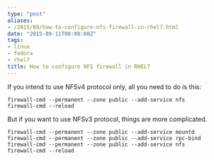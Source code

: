 ```yaml
---
type: "post"
aliases:
- /2015/09/how-to-configure-nfs-firewall-in-rhel7.html
date: "2015-09-11T00:00:00Z"
tags:
- linux
- fedora
- rhel7
title: How to configure NFS firewall in RHEL7
---
```


If you intend to use NFSv4 protocol only, all you need to do is this:

    firewall-cmd --permanent --zone public --add-service nfs
    firewall-cmd --reload

But if you want to use NFSv3 protocol, things are more complicated.

    firewall-cmd --permanent --zone public --add-service mountd
    firewall-cmd --permanent --zone public --add-service rpc-bind
    firewall-cmd --permanent --zone public --add-service nfs
    firewall-cmd --reload
